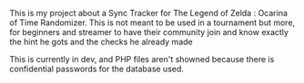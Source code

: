 This is my project about a Sync Tracker for The Legend of Zelda : Ocarina of Time Randomizer.
This is not meant to be used in a tournament but more, for beginners and streamer to have their community join and know exactly the hint he gots and the checks he already made

This is currently in dev, and PHP files aren't showned because there is confidential passwords for the database used.

